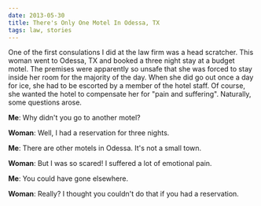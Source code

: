 ```yaml
---
date: 2013-05-30
title: There's Only One Motel In Odessa, TX
tags: law, stories
---
```


One of the first consulations I did at the law firm was a head scratcher. This woman went to Odessa, TX and booked a three night stay at a budget motel. The premises were apparently so unsafe that she was forced to stay inside her room for the majority of the day. When she did go out once a day for ice, she had to be escorted by a member of the hotel staff. Of course, she wanted the hotel to compensate her for "pain and suffering". Naturally, some questions arose.

**Me**: Why didn't you go to another motel?

**Woman**: Well, I had a reservation for three nights.

**Me**: There are other motels in Odessa. It's not a small town.

**Woman**: But I was so scared! I suffered a lot of emotional pain.

**Me**: You could have gone elsewhere.

**Woman**: Really? I thought you couldn't do that if you had a reservation.